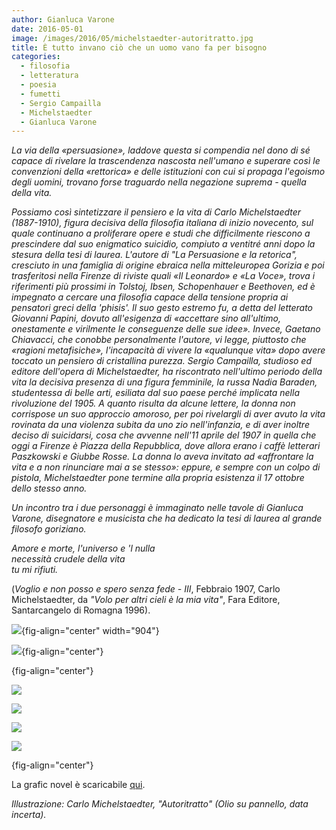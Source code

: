 ```yaml
---
author: Gianluca Varone
date: 2016-05-01
image: /images/2016/05/michelstaedter-autoritratto.jpg
title: È tutto invano ciò che un uomo vano fa per bisogno
categories:
  - filosofia
  - letteratura
  - poesia
  - fumetti
  - Sergio Campailla
  - Michelstaedter
  - Gianluca Varone
---
```


*La via della «persuasione», laddove questa si compendia nel dono di sé capace di rivelare la trascendenza nascosta nell'umano e superare così le convenzioni della «rettorica» e delle istituzioni con cui si propaga l'egoismo degli uomini, trovano forse traguardo nella negazione suprema - quella della vita.*

*Possiamo così sintetizzare il pensiero e la vita di Carlo Michelstaedter (1887-1910), figura decisiva della filosofia italiana di inizio novecento, sul quale continuano a proliferare opere e studi che difficilmente riescono a prescindere dal suo enigmatico suicidio, compiuto a ventitré anni dopo la stesura della tesi di laurea. L'autore di "La Persuasione e la retorica", cresciuto in una famiglia di origine ebraica nella mitteleuropea Gorizia e poi trasferitosi nella Firenze di riviste quali «Il Leonardo» e «La Voce», trova i riferimenti più prossimi in Tolstoj, Ibsen, Schopenhauer e Beethoven, ed è impegnato a cercare una filosofia capace della tensione propria ai pensatori greci della 'phisis'. Il suo gesto estremo fu, a detta del letterato Giovanni Papini, dovuto all'esigenza di «accettare sino all'ultimo, onestamente e virilmente le conseguenze delle sue idee». Invece, Gaetano Chiavacci, che conobbe personalmente l'autore, vi legge, piuttosto che «ragioni metafisiche», l'incapacità di vivere la «qualunque vita» dopo avere toccato un pensiero di cristallina purezza. Sergio Campailla, studioso ed editore dell'opera di Michelstaedter, ha riscontrato nell'ultimo periodo della vita la decisiva presenza di una figura femminile, la russa Nadia Baraden, studentessa di belle arti, esiliata dal suo paese perché implicata nella rivoluzione del 1905. A quanto risulta da alcune lettere, la donna non corrispose un suo approccio amoroso, per poi rivelargli di aver avuto la vita rovinata da una violenza subita da uno zio nell'infanzia, e di aver inoltre deciso di suicidarsi, cosa che avvenne nell'11 aprile del 1907 in quella che oggi a Firenze è Piazza della Repubblica, dove allora erano i caffè letterari Paszkowski e Giubbe Rosse. La donna lo aveva invitato ad «affrontare la vita e a non rinunciare mai a se stesso»: eppure, e sempre con un colpo di pistola, Michelstaedter pone termine alla propria esistenza il 17 ottobre dello stesso anno.*

*Un incontro tra i due personaggi è immaginato nelle tavole di Gianluca Varone, disegnatore e musicista che ha dedicato la tesi di laurea al grande filosofo goriziano.*

*Amore e morte, l'universo e 'l nulla*\
*necessità crudele della vita*\
*tu mi rifiuti.*

(*Voglio e non posso e spero senza fede - III*, Febbraio 1907, Carlo Michelstaedter, da *"Volo per altri cieli è la mia vita"*, Fara Editore, Santarcangelo di Romagna 1996).

![](images/Varone_Michelstaedter_1.jpg){fig-align="center" width="904"}

![](images/Varone_Michelstaedter_2.jpg){fig-align="center"}

![](){fig-align="center"}

![](images/Varone_Michelstaedter_3.jpg)

![](images/Varone_Michelstaedter_4.jpg)

![](images/Varone_Michelstaedter_5.jpg)

![](images/Varone_Michelstaedter_6.jpg)

![](){fig-align="center"}

La grafic novel è scaricabile [qui](/images/2016/05/Varone_Michelstaedter.pdf).

*Illustrazione: Carlo Michelstaedter, "Autoritratto" (Olio su pannello, data incerta).*
